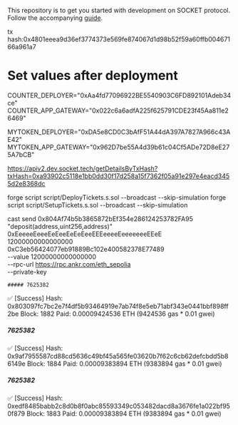 This repository is to get you started with development on SOCKET protocol.
Follow the accompanying [guide](https://docs.socket.tech/getting-started).

tx hash:0x4801eeea9d36ef3774373e569fe874067d1d98b52f59a60ffb00467166a961a7

# Set values after deployment

COUNTER_DEPLOYER="0xAa4fd77096922BE5540903C6FD892101Adeb34ce"
COUNTER_APP_GATEWAY="0x022c6a6adfA225f625791CDE23f45Aa811e26469"

MYTOKEN_DEPLOYER="0xDA5e8CD0C3bAfF51A44dA397A7827A966c43AE42"
MYTOKEN_APP_GATEWAY="0x962D7be55A4d39b61c04Cf5ADe72D8eE275A7bCB"

https://apiv2.dev.socket.tech/getDetailsByTxHash?txHash=0xa93902c5118e1bb0dd30f17d258a15f7362f05a91e297e4eacd3455d2e8368dc

forge script script/DeployTickets.s.sol --broadcast  --skip-simulation
forge script script/SetupTickets.s.sol --broadcast --skip-simulation



cast send 0x804Af74b5b3865872bEf354e286124253782FA95 "deposit(address,uint256,address)" \
    0xEeeeeEeeeEeEeeEeEeEeeEEEeeeeEeeeeeeeEEeE \
    12000000000000000 \
    0xC3eb56424077eb91889Bc102e400582378E77489 \
    --value 12000000000000000 \
    --rpc-url https://rpc.ankr.com/eth_sepolia \
    --private-key 



    ##### 7625382
✅  [Success] Hash: 0x803097fc7bc2e7f4df5b93464919e7ab74f8e5eb71abf343e0441bbf898ff2be
Block: 1882
Paid: 0.00009424536 ETH (9424536 gas * 0.01 gwei)


##### 7625382
✅  [Success] Hash: 0x9af7955587cd88cd5636c49bf45a565fe03620b7f62c6cb62defcbdd5b86149e
Block: 1884
Paid: 0.00009383894 ETH (9383894 gas * 0.01 gwei)


##### 7625382
✅  [Success] Hash: 0xedf8485babb2c8d0b8f0abc85593349c053482dacd8a3676fe1a022bf950f879
Block: 1883
Paid: 0.00009383894 ETH (9383894 gas * 0.01 gwei)
